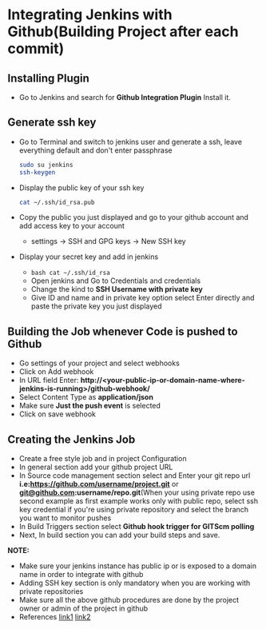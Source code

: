 # Integrating Jenkins with Github(Building Project after each commit)

## Installing Plugin
  - Go to Jenkins and search for **Github Integration Plugin** Install it.
  
## Generate ssh key 
  - Go to Terminal and switch to jenkins user and generate a ssh, leave everything default and don't enter passphrase
    ```bash
    sudo su jenkins
    ssh-keygen
    ```
  - Display the public key of your ssh key
    ```bash
    cat ~/.ssh/id_rsa.pub
    ```
  - Copy the public you just displayed and go to your github account and add access key to your account
    - settings -> SSH and GPG keys -> New SSH key
    
  - Display your secret key and add in jenkins
    - ```bash cat ~/.ssh/id_rsa```
    - Open jenkins and Go to Credentials and credentials
    - Change the kind to **SSH Username with private key**
    - Give  ID and name and in private key option select Enter directly and paste the private key you just displayed
    
## Building the Job whenever Code is pushed to Github
  - Go settings of your project and select webhooks
  - Click on Add webhook
  - In URL field Enter: **http://\<your-public-ip-or-domain-name-where-jenkins-is-running>/github-webhook/**
  - Select Content Type as **application/json**
  - Make sure **Just the push event** is selected
  - Click on save webhook
  
## Creating the Jenkins Job
  - Create a free style job and in project Configuration
  - In general section add your github project URL
  - In Source code management section select and Enter your git repo url **i.e:https://github.com/username/project.git** or **git@github.com:username/repo.git**(When your using private repo use second example as first example works only with public repo, select ssh key credential if you're using private repository and select the branch you want to monitor pushes
  - In Build Triggers section select **Github hook trigger for GITScm polling**
  - Next, In build section you can add your build steps and save.
  
**NOTE:**
  - Make sure your jenkins instance has public ip or is exposed to a domain name in order to integrate with github
  - Adding SSH key section is only mandatory when you are working with private repositories
  - Make sure all the above github procedures are done by the project owner or admin of the project in github
  - References [link1](https://youtu.be/Z3S2gMBUkBo) [link2](https://youtu.be/HTlAssPBKBs)
